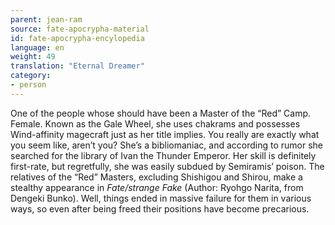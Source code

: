 ```yaml
---
parent: jean-ram
source: fate-apocrypha-material
id: fate-apocrypha-encylopedia
language: en
weight: 49
translation: "Eternal Dreamer"
category:
- person
---
```


One of the people whose should have been a Master of the “Red” Camp. Female. Known as the Gale Wheel, she uses chakrams and possesses Wind-affinity magecraft just as her title implies. You really are exactly what you seem like, aren’t you? She’s a bibliomaniac, and according to rumor she searched for the library of Ivan the Thunder Emperor.
Her skill is definitely first-rate, but regretfully, she was easily subdued by Semiramis’ poison. The relatives of the “Red” Masters, excluding Shishigou and Shirou, make a stealthy appearance in *Fate/strange Fake* (Author: Ryohgo Narita, from Dengeki Bunko).
Well, things ended in massive failure for them in various ways, so even after being freed their positions have become precarious.
